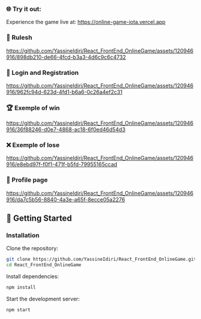### 🌐 Try it out:
Experience the game live at: https://online-game-iota.vercel.app


### 📖 Rulesh

https://github.com/YassineIdiri/React_FrontEnd_OnlineGame/assets/120946916/898db210-de66-4fcd-b3a3-4d6c9c6c4732

### 🔐 Login and Registration

https://github.com/YassineIdiri/React_FrontEnd_OnlineGame/assets/120946916/962fc94d-623d-4fd1-b6a6-0c26a4ef2c31

### 🏆 Exemple of win

https://github.com/YassineIdiri/React_FrontEnd_OnlineGame/assets/120946916/36f88246-d0e7-4868-ac18-6f0ed46d54d3

### ❌ Exemple of lose

https://github.com/YassineIdiri/React_FrontEnd_OnlineGame/assets/120946916/e8ebd97f-f0f1-471f-b5fd-79955165ccad

### 📄 Profile page

https://github.com/YassineIdiri/React_FrontEnd_OnlineGame/assets/120946916/da7c5b56-8840-4a3e-a65f-8ecce05a2276

## 🚀 Getting Started

### Installation

Clone the repository:
``` bash
git clone https://github.com/YassineIdiri/React_FrontEnd_OnlineGame.git
cd React_FrontEnd_OnlineGame
```

Install dependencies:
```bash
npm install
```

 Start the development server:
```bash
npm start
```
